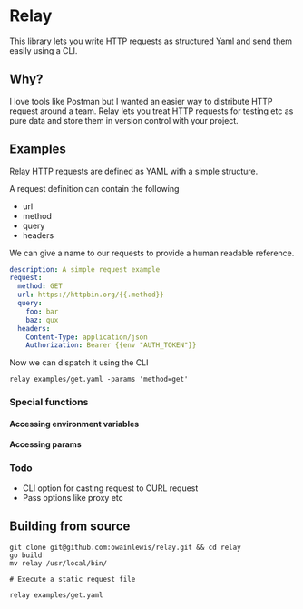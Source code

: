 # Relay

This library lets you write HTTP requests as structured Yaml and send them easily using a CLI.

## Why?

I love tools like Postman but I wanted an easier way to distribute HTTP request around
a team. Relay lets you treat HTTP requests for testing etc as pure data and store them
in version control with your project.

## Examples

Relay HTTP requests are defined as YAML with a simple structure.

A request definition can contain the following

* url 
* method 
* query
* headers

We can give a name to our requests to provide a human readable reference.

```yaml
description: A simple request example
request:
  method: GET
  url: https://httpbin.org/{{.method}}
  query:
    foo: bar
    baz: qux
  headers:
    Content-Type: application/json
    Authorization: Bearer {{env "AUTH_TOKEN"}}
```

Now we can dispatch it using the CLI

```
relay examples/get.yaml -params 'method=get'
```

### Special functions

#### Accessing environment variables

#### Accessing params

### Todo

+ CLI option for casting request to CURL request
+ Pass options like proxy etc

## Building from source

```
git clone git@github.com:owainlewis/relay.git && cd relay
go build
mv relay /usr/local/bin/

# Execute a static request file

relay examples/get.yaml
```
